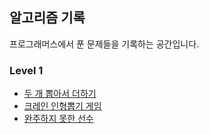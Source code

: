 ## 알고리즘 기록
프로그래머스에서 푼 문제들을 기록하는 공간입니다.

### Level 1

- [두 개 뽑아서 더하기](https://github.com/azurealstn/TIL/blob/main/algorithm/programmers/level1-01.md)
- [크레인 인형뽑기 게임](https://github.com/azurealstn/TIL/blob/main/algorithm/programmers/level1-02.md)
- [완주하지 못한 선수](https://github.com/azurealstn/TIL/blob/main/algorithm/programmers/level1-03.md)
